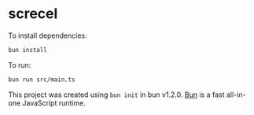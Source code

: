 # screcel

To install dependencies:

```bash
bun install
```

To run:

```bash
bun run src/main.ts
```

This project was created using `bun init` in bun v1.2.0. [Bun](https://bun.sh) is a fast all-in-one JavaScript runtime.
